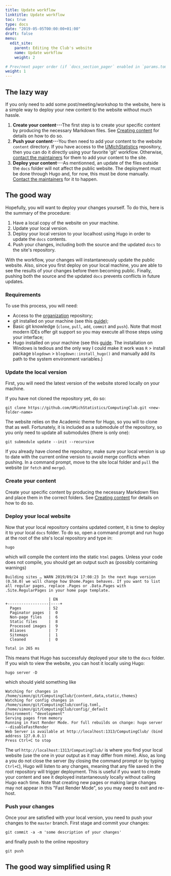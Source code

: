 ```yaml
---
title: Update workflow
linktitle: Update workflow
toc: true
type: docs
date: "2019-05-05T00:00:00+01:00"
draft: false
menu:
  edit_site:
    parent: Editing the Club's website
    name: Update workflow
    weight: 2

# Prev/next pager order (if `docs_section_pager` enabled in `params.toml`)
weight: 1
---
```


## The lazy way

If you only need to add some post/meeting/workshop to the website, here is a simple way to deploy your new content to the website without much hassle.

1. **Create your content**---The first step is to create your specific content by producing the necessary Markdown files. See [Creating content](create/) for details on how to do so.
2. **Push your content**---You then need to add your content to the website `content` directory. If you have access to the [UMichStatistics](https://github.com/UMichStatistics/) repository, then you can do it directly using your favorite 'git' workflow. Otherwise, [contact the maintainers](#contact) for them to add your content to the site.
3. **Deploy your content**---As mentionned, an update of the files outside the `docs` folder will not affect the public website. The deployment must be done through Hugo and, for now, this must be done manually. [Contact the maintainers](#contact) for it to happen.

## The good way

Hopefully, you will want to deploy your changes yourself. To do this, here is the summary of the procedure:

1. Have a local copy of the website on your machine.
2. Update your local version.
3. Deploy your local version to your localhost using Hugo in order to update the `docs` contents.
4. Push your changes, including both the source and the updated `docs` to the site's repository.

With the workflow, your changes will instantaneously update the public website. Also, since you first deploy on your local machine, you are able to see the results of your changes before them becoming public. Finally, pushing both the source and the updated `docs` prevents conflicts in future updates.

### Requirements

To use this process, you will need:

- Access to the [organization](https://github.com/UMichStatistics/) repository;
- git installed on your machine (see this [guide](https://www.atlassian.com/git/tutorials/install-git));
- Basic git knowledge (`clone`, `pull`, `add`, `commit` and `push`). Note that most modern IDEs offer git support so you may execute all those steps using your interface;
- Hugo installed on your machine (see this [guide](https://gohugo.io/getting-started/installing/). The installation on Windows is tedious and the only way I could make it work was `R` > install package `blogdown` > `blogdown::install_hugo()` and manually add its path to the system environment variables.)

### Update the local version

First, you will need the latest version of the website stored locally on your machine. 

If you have not cloned the repository yet, do so:
```shell
git clone https://github.com/UMichStatistics/ComputingClub.git <new-folder-name>
```

The website relies on the Academic theme for Hugo, so you will to clone that as well. Fortunately, it is included as a submodule of the repository, so you only need to update all submodules (there is only one):
```shell
git submodule update --init --recursive
```

If you already have cloned the repository, make sure your local version is up to date with the current online version to avoid merge conflicts when pushing. In a command prompt, move to the site local folder and `pull` the website (or `fetch` and `merge`).

### Create your content

Create your specific content by producing the necessary Markdown files and place them in the correct folders. See [Creating content](create/) for details on how to do so.

### Deploy your local website

Now that your local repository contains updated content, it is time to deploy it to your local `docs` folder. To do so, open a command prompt and run hugo at the root of the site's local repository and type in:
```shell
hugo
```
which will compile the content into the static `html` pages. Unless your code does not compile, you should get an output such as (possibly containing warnings)
```shell
Building sites … WARN 2019/09/24 17:08:23 In the next Hugo version (0.58.0) we will change how $home.Pages behaves. If you want to list all regular pages, replace .Pages or .Data.Pages with .Site.RegularPages in your home page template.

                   | EN
+------------------|----+
  Pages            | 52
  Paginator pages  |  0
  Non-page files   |  6
  Static files     |  8
  Processed images |  9
  Aliases          |  7
  Sitemaps         |  1
  Cleaned          |  0

Total in 265 ms
```
This means that Hugo has successfuly deployed your site to the `docs` folder. If you wish to view the website, you can host it locally using Hugo:
```shell
hugo server -D
```
which should yield something like
```shell
Watching for changes in /home/simon/git/ComputingClub/{content,data,static,themes}
Watching for config changes in /home/simon/git/ComputingClub/config.toml, /home/simon/git/ComputingClub/config/_default
Environment: "development"
Serving pages from memory
Running in Fast Render Mode. For full rebuilds on change: hugo server --disableFastRender
Web Server is available at http://localhost:1313/ComputingClub/ (bind address 127.0.0.1)
Press Ctrl+C to stop
```
The url `http://localhost:1313/ComputingClub/` is where you find your local website (use the one in your output as it may differ from mine). Also, as long a you do not close the server (by closing the command prompt or by typing `Ctrl+C`), Hugo will listen to any changes, meaning that any file saved in the root repository will trigger deployment. This is useful if you want to create your content and see it deployed instantaneously locally without calling Hugo each time. Note that creating new pages or making large changes may not appear in this "Fast Render Mode", so you may need to exit and re-host. 

### Push your changes

Once your are satisfied with your local version, you need to push your changes to the `master` branch. First stage and commit your changes:
```shell
git commit -a -m 'some description of your changes'
```
and finally push to the online repository
```shell
git push
```

## The good way simplified using R

